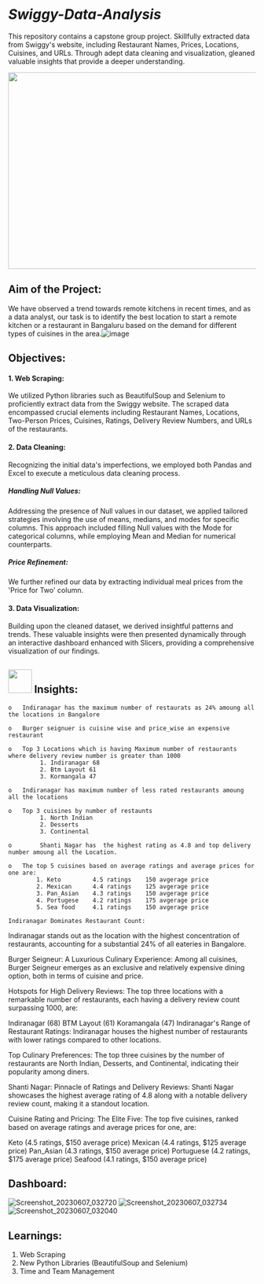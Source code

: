 # _Swiggy-Data-Analysis_

This repository contains a capstone group project. Skillfully extracted data from Swiggy's website, including Restaurant Names, Prices, Locations, Cuisines, and URLs. Through adept data cleaning and visualization, gleaned valuable insights that provide a deeper understanding.


<div id="header" align="center">
    <img src="https://github.com/yasmeenustad/Swiggy-data-Analysis/assets/112754746/05bac31e-b6ac-462e-9744-4fd1e09b2225"  height="400" width="800"/>
</div>

## Aim of the Project:
We have observed a trend towards remote kitchens in recent times, and as a data analyst, our task is to identify the best location to start a remote kitchen or a restaurant in Bangaluru based on the demand for different types of cuisines in the area.![image](https://github.com/yasmeenustad/Swiggy-data-Analysis/assets/112754746/f58be107-5ba1-4620-b148-900acbe885bb)

## Objectives:
#### 1. Web Scraping:
We utilized Python libraries such as BeautifulSoup and Selenium to proficiently extract data from the Swiggy website. The scraped data encompassed crucial elements including Restaurant Names, Locations, Two-Person Prices, Cuisines, Ratings, Delivery Review Numbers, and URLs of the restaurants.

#### 2. Data Cleaning:
Recognizing the initial data's imperfections, we employed both Pandas and Excel to execute a meticulous data cleaning process.

##### Handling Null Values:
Addressing the presence of Null values in our dataset, we applied tailored strategies involving the use of means, medians, and modes for specific columns. This approach included filling Null values with the Mode for categorical columns, while employing Mean and Median for numerical counterparts.
##### Price Refinement:
We further refined our data by extracting individual meal prices from the 'Price for Two' column.

#### 3. Data Visualization:
Building upon the cleaned dataset, we derived insightful patterns and trends. These valuable insights were then presented dynamically through an interactive dashboard enhanced with Slicers, providing a comprehensive visualization of our findings.

##  <img src=https://user-images.githubusercontent.com/106439762/178428775-03d67679-9aa4-4b08-91e9-6eb6ed8faf66.gif  width="48" height="48"> Insights:
   
    
    o	Indiranagar has the maximum number of restaurats as 24% amoung all the locations in Bangalore

    o	Burger seignuer is cuisine wise and price_wise an expensive restaurant 
  
    o	Top 3 Locations which is having Maximum number of restaurants where delivery review number is greater than 1000 
             1. Indiranagar 68
             2. Btm Layout 61
             3. Kormangala 47

    o	Indiranagar has maximum number of less rated restaurants amoung all the locations
    
    o	Top 3 cuisines by number of restaunts
             1. North Indian
             2. Desserts
             3. Continental
             
    o        Shanti Nagar has  the highest rating as 4.8 and top delivery number amoung all the Location.     

    o	The top 5 cuisines based on average ratings and average prices for one are:
            1. Keto         4.5 ratings    150 avgerage price
            2. Mexican      4.4 ratings    125 avgerage price
            3. Pan_Asian    4.3 ratings    150 avgerage price
            4. Portugese    4.2 ratings    175 avgerage price
            5. Sea food     4.1 ratings    150 avgerage price

    Indiranagar Dominates Restaurant Count:
Indiranagar stands out as the location with the highest concentration of restaurants, accounting for a substantial 24% of all eateries in Bangalore.

Burger Seigneur: A Luxurious Culinary Experience:
Among all cuisines, Burger Seigneur emerges as an exclusive and relatively expensive dining option, both in terms of cuisine and price.

Hotspots for High Delivery Reviews:
The top three locations with a remarkable number of restaurants, each having a delivery review count surpassing 1000, are:

Indiranagar (68)
BTM Layout (61)
Koramangala (47)
Indiranagar's Range of Restaurant Ratings:
Indiranagar houses the highest number of restaurants with lower ratings compared to other locations.

Top Culinary Preferences:
The top three cuisines by the number of restaurants are North Indian, Desserts, and Continental, indicating their popularity among diners.

Shanti Nagar: Pinnacle of Ratings and Delivery Reviews:
Shanti Nagar showcases the highest average rating of 4.8 along with a notable delivery review count, making it a standout location.

Cuisine Rating and Pricing: The Elite Five:
The top five cuisines, ranked based on average ratings and average prices for one, are:

Keto (4.5 ratings, $150 average price)
Mexican (4.4 ratings, $125 average price)
Pan_Asian (4.3 ratings, $150 average price)
Portuguese (4.2 ratings, $175 average price)
Seafood (4.1 ratings, $150 average price)


## Dashboard:
![Screenshot_20230607_032720](https://github.com/yasmeenustad/Swiggy-data-Analysis/assets/112754746/2806b894-8546-493a-9760-06772aa63913)
![Screenshot_20230607_032734](https://github.com/yasmeenustad/Swiggy-data-Analysis/assets/112754746/0e957bbc-b191-4e5d-acfa-57840b5f6bd4)
![Screenshot_20230607_032040](https://github.com/yasmeenustad/Swiggy-data-Analysis/assets/112754746/2db3d7f9-af35-4392-bf6e-8bf547d2a225)

## Learnings:
1. Web Scraping 
2. New Python Libraries (BeautifulSoup and Selenium) 
3. Time and Team Management





